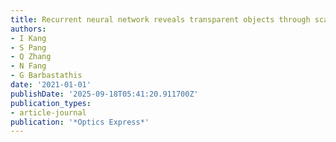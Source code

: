 ```yaml
---
title: Recurrent neural network reveals transparent objects through scattering media
authors:
- I Kang
- S Pang
- Q Zhang
- N Fang
- G Barbastathis
date: '2021-01-01'
publishDate: '2025-09-18T05:41:20.911700Z'
publication_types:
- article-journal
publication: '*Optics Express*'
---
```

